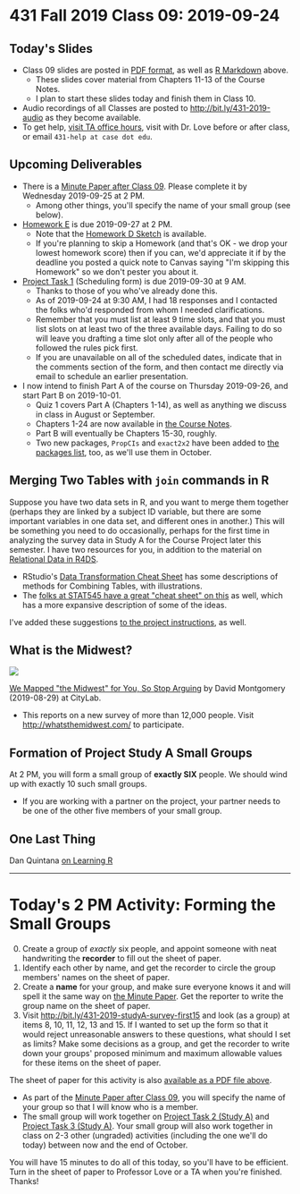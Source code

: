 # 431 Fall 2019 Class 09: 2019-09-24

## Today's Slides

- Class 09 slides are posted in [PDF format](https://github.com/THOMASELOVE/2019-431/blob/master/CLASSES/CLASS09/431_class-09-slides_2019.pdf), as well as [R Markdown](https://github.com/THOMASELOVE/2019-431/blob/master/CLASSES/CLASS09/431_class-09-slides_2019.Rmd) above. 
    - These slides cover material from Chapters 11-13 of the Course Notes.
    - I plan to start these slides today and finish them in Class 10.
- Audio recordings of all Classes are posted to http://bit.ly/431-2019-audio as they become available.
- To get help, [visit TA office hours](https://github.com/THOMASELOVE/2019-431/blob/master/calendar.md#ta-office-hours), visit with Dr. Love before or after class, or email `431-help at case dot edu`.

## Upcoming Deliverables

- There is a [Minute Paper after Class 09](http://bit.ly/431-2019-minute-09). Please complete it by Wednesday 2019-09-25 at 2 PM.
    - Among other things, you'll specify the name of your small group (see below).
- [Homework E](https://github.com/THOMASELOVE/2019-431/tree/master/HOMEWORK/E) is due 2019-09-27 at 2 PM.
    - Note that the [Homework D Sketch](https://github.com/THOMASELOVE/2019-431/blob/master/HOMEWORK/D/post-deadline.md) is available.
    - If you're planning to skip a Homework (and that's OK - we drop your lowest homework score) then if you can, we'd appreciate it if by the deadline you posted a quick note to Canvas saying "I'm skipping this Homework" so we don't pester you about it.
- [Project Task 1](https://thomaselove.github.io/2019-431-project/task1.html) (Scheduling form) is due 2019-09-30 at 9 AM.
    - Thanks to those of you who've already done this. 
    - As of 2019-09-24 at 9:30 AM, I had 18 responses and I contacted the folks who'd responded from whom I needed clarifications.
    - Remember that you must list at least 9 time slots, and that you must list slots on at least two of the three available days. Failing to do so will leave you drafting a time slot only after all of the people who followed the rules pick first. 
    - If you are unavailable on all of the scheduled dates, indicate that in the comments section of the form, and then contact me directly via email to schedule an earlier presentation.
- I now intend to finish Part A of the course on Thursday 2019-09-26, and start Part B on 2019-10-01. 
    - Quiz 1 covers Part A (Chapters 1-14), as well as anything we discuss in class in August or September.
    - Chapters 1-24 are now available in [the Course Notes](https://thomaselove.github.io/2019-431-book/). 
    - Part B will eventually be Chapters 15-30, roughly.
    - Two new packages, `PropCIs` and `exact2x2` have been added to [the packages list](https://github.com/THOMASELOVE/2019-431/blob/master/SOFTWARE/PACKAGES.md), too, as we'll use them in October.

## Merging Two Tables with `join` commands in R

Suppose you have two data sets in R, and you want to merge them together (perhaps they are linked by a subject ID variable, but there are some important variables in one data set, and different ones in another.) This will be something you need to do occasionally, perhaps for the first time in analyzing the survey data in Study A for the Course Project later this semester. I have two resources for you, in addition to the material on [Relational Data in R4DS](https://r4ds.had.co.nz/relational-data.html).

- RStudio's [Data Transformation Cheat Sheet](https://github.com/rstudio/cheatsheets/raw/master/data-transformation.pdf) has some descriptions of methods for Combining Tables, with illustrations.
- The [folks at STAT545 have a great "cheat sheet" on this](https://stat545.com/join-cheatsheet.html) as well, which has a more expansive description of some of the ideas.

I've added these suggestions [to the project instructions](https://thomaselove.github.io/2019-431-project/task4a.html#on-merging-the-data-files), as well.

## What is the Midwest? 

![](https://github.com/THOMASELOVE/2019-431/blob/master/CLASSES/CLASS09/citylab_midwest.PNG)

[We Mapped "the Midwest" for You, So Stop Arguing](https://www.citylab.com/life/2019/08/where-is-the-midwest-map-geography-great-lakes-rust-belt/597082/) by David Montgomery (2019-08-29) at CityLab. 

- This reports on a new survey of more than 12,000 people. Visit http://whatsthemidwest.com/ to participate.

## Formation of Project Study A Small Groups

At 2 PM, you will form a small group of **exactly SIX** people. We should wind up with exactly 10 such small groups.

- If you are working with a partner on the project, your partner needs to be one of the other five members of your small group. 

## One Last Thing

Dan Quintana [on Learning R](https://twitter.com/dsquintana/status/904728820904845312)

----------

# Today's 2 PM Activity: Forming the Small Groups

0. Create a group of *exactly* six people, and appoint someone with neat handwriting the **recorder** to fill out the sheet of paper.
1. Identify each other by name, and get the recorder to circle the group members' names on the sheet of paper.
2. Create a **name** for your group, and make sure everyone knows it and will spell it the same way on [the Minute Paper](http://bit.ly/431-2019-minute-09). Get the reporter to write the group name on the sheet of paper.
3. Visit http://bit.ly/431-2019-studyA-survey-first15 and look (as a group) at items 8, 10, 11, 12, 13 and 15. If I wanted to set up the form so that it would reject unreasonable answers to these questions, what should I set as limits? Make some decisions as a group, and get the recorder to write down your groups' proposed minimum and maximum allowable values for these items on the sheet of paper.

The sheet of paper for this activity is also [available as a PDF file above](https://github.com/THOMASELOVE/2019-431/blob/master/CLASSES/CLASS09/431_class_09_small_group_roster_and_activity.pdf).

- As part of the [Minute Paper after Class 09](http://bit.ly/431-2019-minute-09), you will specify the name of your group so that I will know who is a member. 
- The small group will work together on [Project Task 2 (Study A)](https://thomaselove.github.io/2019-431-project/task2a.html) and [Project Task 3 (Study A)](https://thomaselove.github.io/2019-431-project/task3a.html). Your small group will also work together in class on 2-3 other (ungraded) activities (including the one we'll do today) between now and the end of October.


You will have 15 minutes to do all of this today, so you'll have to be efficient. Turn in the sheet of paper to Professor Love or a TA when you're finished. Thanks!

